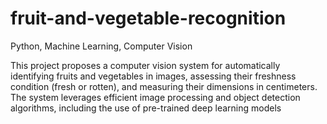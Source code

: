 # fruit-and-vegetable-recognition
Python, Machine Learning, Computer Vision

This project proposes a computer vision system for automatically identifying fruits
and vegetables in images, assessing their freshness condition (fresh or rotten),
and measuring their dimensions in centimeters. The system leverages efficient
image processing and object detection algorithms, including the use of
pre-trained deep learning models

